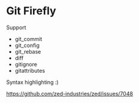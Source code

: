 # Git Firefly

Support

- git_commit
- git_config
- git_rebase
- diff
- gitignore
- gitattributes

Syntax highlighting :)

https://github.com/zed-industries/zed/issues/7048
